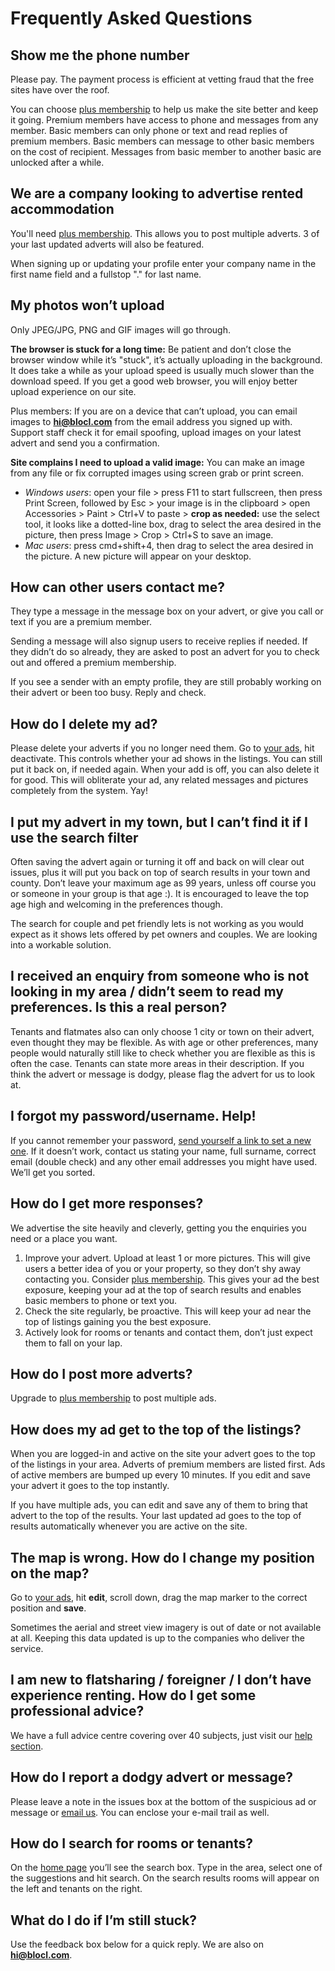 Frequently Asked Questions
==========================

Show me the phone number
------------------------


Please pay. The payment process is efficient at vetting fraud that the free
sites have over the roof.


You can choose [plus membership](/help/plus-membership) to help us make the
site better and keep it going. Premium members have access to phone and messages
from any member. Basic members can only phone or text and read replies of
premium members. Basic members can message to other basic members on the cost of
recipient. Messages from basic member to another basic are unlocked after a
while.


We are a company looking to advertise rented accommodation
----------------------------------------------------------


You'll need [plus membership](/help/plus-membership). This allows you to post
multiple adverts. 3 of your last updated adverts will also be featured.


When signing up or updating your profile enter your company name in the first
name field and a fullstop "." for last name.


My photos won’t upload
----------------------


Only JPEG/JPG, PNG and GIF images will go through.


**The browser is stuck for a long time:** Be patient and don’t close the browser
window while it’s "stuck", it’s actually uploading in the background. It does
take a while as your upload speed is usually much slower than the download
speed. If you get a good web browser, you will enjoy better upload experience on
our site.


Plus members: If you are on a device that can’t upload, you can email images to
**hi@blocl.com** from the email address you signed up with. Support staff
check it for email spoofing, upload images on your latest advert and send you a
confirmation.


**Site complains I need to upload a valid image:** You can make an image from
any file or fix corrupted images using screen grab or print screen.


* *Windows users*: open your file > press F11 to start fullscreen, then press Print Screen, followed by Esc > your image is in the clipboard > open Accessories > Paint > Ctrl+V to paste > **crop as needed:** use the select tool, it looks like a dotted-line box, drag to select the area desired in the picture, then press Image > Crop > Ctrl+S to save an image.
* *Mac users*: press cmd+shift+4, then drag to select the area desired in the picture. A new picture will appear on your desktop.


How can other users contact me?
-------------------------------
They type a message in the message box on your advert, or give you call or text
if you are a premium member.


Sending a message will also signup users to receive replies if needed. If they
didn’t do so already, they are asked to post an advert for you to check out and
offered a premium membership.


If you see a sender with an empty profile, they are still probably working on
their advert or been too busy. Reply and check.


How do I delete my ad?
----------------------
Please delete your adverts if you no longer need them. Go to [your ads](/ads),
hit deactivate. This controls whether your ad shows in the listings. You can
still put it back on, if needed again. When your add is off, you can also delete
it for good. This will obliterate your ad, any related messages and pictures
completely from the system. Yay!


I put my advert in my town, but I can’t find it if I use the search filter
----------------------------------------------------------------------------
Often saving the advert again or turning it off and back on will clear out
issues, plus it will put you back on top of search results in your town and
county. Don’t leave your maximum age as 99 years, unless off course you or
someone in your group is that age :). It is encouraged to leave the top age high
and welcoming in the preferences though.


The search for couple and pet friendly lets is not working as you would expect
as it shows lets offered by pet owners and couples. We are looking into a
workable solution.


I received an enquiry from someone who is not looking in my area / didn’t seem to read my preferences. Is this a real person?
-----------------------------------------------------------------------------------------------------------------------------


Tenants and flatmates also can only choose 1 city or town on their advert, even
thought they may be flexible. As with age or other preferences, many people
would naturally still like to check whether you are flexible as this is often
the case. Tenants can state more areas in their description. If you think the
advert or message is dodgy, please flag the advert for us to look at.


I forgot my password/username. Help!
------------------------------------


If you cannot remember your password, [send yourself a link to set a new
one](/account/password/reset/). If it doesn’t work, contact us stating your
name, full surname, correct email (double check) and any other email addresses
you might have used. We’ll get you sorted.


How do I get more responses?
----------------------------


We advertise the site heavily and cleverly, getting you the enquiries you need
or a place you want.


1. Improve your advert. Upload at least 1 or more pictures. This will give users a better idea of you or your property, so they don’t shy away contacting you. Consider [plus membership](/help/plus-membership). This gives your ad the best exposure, keeping your ad at the top of search results and enables basic members to phone or text you.
2. Check the site regularly, be proactive. This will keep your ad near the top of listings gaining you the best exposure.
3. Actively look for rooms or tenants and contact them, don’t just expect them to fall on your lap.


How do I post more adverts?
---------------------------


Upgrade to [plus membership](/help/plus-membership) to post multiple ads.


How does my ad get to the top of the listings?
----------------------------------------------


When you are logged-in and active on the site your advert goes to the top of the
listings in your area. Adverts of premium members are listed first. Ads of
active members are bumped up every 10 minutes. If you edit and save your advert
it goes to the top instantly.


If you have multiple ads, you can edit and save any of them to bring that advert
to the top of the results. Your last updated ad goes to the top of results
automatically whenever you are active on the site.


The map is wrong. How do I change my position on the map?
---------------------------------------------------------


Go to [your ads](/ads), hit **edit**, scroll down, drag the map marker to the
correct position and **save**.


Sometimes the aerial and street view imagery is out of date or not available at
all. Keeping this data updated is up to the companies who deliver the service.


I am new to flatsharing / foreigner / I don’t have experience renting. How do I get some professional advice?
-------------------------------------------------------------------------------------------------------------


We have a full advice centre covering over 40 subjects, just visit our [help section](/help).


How do I report a dodgy advert or message?
------------------------------------------


Please leave a note in the issues box at the bottom of the suspicious ad or
message or [email us](/contact). You can enclose your e-mail trail as well.


How do I search for rooms or tenants?
-------------------------------------


On the [home page](/) you’ll see the search box. Type in the area, select one of
the suggestions and hit search. On the search results rooms will appear on the
left and tenants on the right.


What do I do if I’m still stuck?
--------------------------------


Use the feedback box below for a quick reply. We are also on
**hi@blocl.com**.

